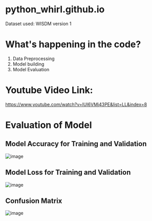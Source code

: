 # python_whirl.github.io
Dataset used: WISDM version 1
# What's happening in the code?
1. Data Preprocessing
2. Model building
3. Model Evaluation

# Youtube Video Link:
https://www.youtube.com/watch?v=lUI6VMj43PE&list=LL&index=8

# Evaluation of Model

## Model Accuracy for Training and Validation
![image](https://user-images.githubusercontent.com/72580576/230142655-32cebb5d-005d-42c8-9d57-1259d7f24dcc.png)

## Model Loss for Training and Validation
![image](https://user-images.githubusercontent.com/72580576/230142724-31adeae6-0a91-4eee-9789-64c9ebc29693.png)

## Confusion Matrix
![image](https://user-images.githubusercontent.com/72580576/230142771-7c05f341-adc7-400f-acd0-ea89cf04cb71.png)


